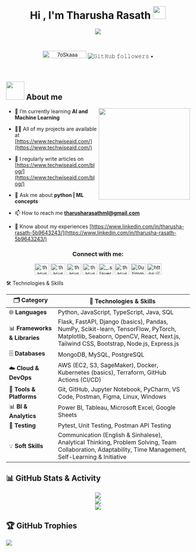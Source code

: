 <h1 align="center">Hi , I'm Tharusha Rasath <img src="https://media.giphy.com/media/hvRJCLFzcasrR4ia7z/giphy.gif" width="35"></h1>
<p align="center">
  <a href="https://github.com/DenverCoder1/readme-typing-svg"><img src="https://readme-typing-svg.herokuapp.com?font=Time+New+Roman&color=%23C8BE25&size=25&center=true&vCenter=true&width=600&height=100&lines=Machine+Learning+enthusiast;Computer+Science+Undergraduate;Competitive+Programmer;Always+learning+new+things;Blog+Writer+@techwiseaid.com"></a>
</p>

<br>

<p align="center"> 
	<img src="https://komarev.com/ghpvc/?username=Rasath16&label=Profile%20views&color=0047AB&style=plastic?" alt="7oSkaaa" height=20px, width=120px/>
  <img alt="𝙶𝚒𝚝𝙷𝚞𝚋 𝚏𝚘𝚕𝚕𝚘𝚠𝚎𝚛𝚜" src="https://img.shields.io/github/followers/Rasath16?label=Followers&style=social"> •
</p>
<br />


	
## <picture><img src = "https://github.com/7oSkaaa/7oSkaaa/blob/main/Images/about_me.gif?raw=true" width = 50px></picture> About me

<picture> <img align="right" src="https://github.com/7oSkaaa/7oSkaaa/blob/main/Images/Right_Side.gif?raw=true" width = 250px></picture>



- 🌱 I’m currently learning **AI and Machine Learning**

- 👨‍💻 All of my projects are available at [https://www.techwiseaid.com/](https://www.techwiseaid.com/)

- 📝 I regularly write articles on [https://www.techwiseaid.com/blog/](https://www.techwiseaid.com/blog/)

- 💬 Ask me about **python | ML concepts**

- 📫 How to reach me **tharusharasathml@gmail.com**

- 📄 Know about my experiences [https://www.linkedin.com/in/tharusha-rasath-5b9643243/](https://www.linkedin.com/in/tharusha-rasath-5b9643243/)


<h3 align="center">Connect with me:</h3>
<p align="center">
<a href="https://linkedin.com/in/tharusha-rasath-5b9643243" target="blank"><img align="center" src="https://raw.githubusercontent.com/rahuldkjain/github-profile-readme-generator/master/src/images/icons/Social/linked-in-alt.svg" alt="tharusha-rasath-5b9643243" height="30" width="40" /></a>
<a href="https://stackoverflow.com/users/tharusha-rasath" target="blank"><img align="center" src="https://raw.githubusercontent.com/rahuldkjain/github-profile-readme-generator/master/src/images/icons/Social/stack-overflow.svg" alt="tharusha-rasath" height="30" width="40" /></a>
<a href="https://kaggle.com/tharusharasathml" target="blank"><img align="center" src="https://raw.githubusercontent.com/rahuldkjain/github-profile-readme-generator/master/src/images/icons/Social/kaggle.svg" alt="tharusharasathml" height="30" width="40" /></a>
<a href="https://fb.com/tharusha.rasath.7" target="blank"><img align="center" src="https://raw.githubusercontent.com/rahuldkjain/github-profile-readme-generator/master/src/images/icons/Social/facebook.svg" alt="tharusha.rasath.7" height="30" width="40" /></a>
<a href="https://instagram.com/_.slayer._____" target="blank"><img align="center" src="https://raw.githubusercontent.com/rahuldkjain/github-profile-readme-generator/master/src/images/icons/Social/instagram.svg" alt="_.slayer._____" height="30" width="40" /></a>
<a href="https://www.hackerrank.com/tharusharasathml" target="blank"><img align="center" src="https://raw.githubusercontent.com/rahuldkjain/github-profile-readme-generator/master/src/images/icons/Social/hackerrank.svg" alt="tharusharasathml" height="30" width="40" /></a>
<a href="https://www.leetcode.com/0utimm9yzt" target="blank"><img align="center" src="https://raw.githubusercontent.com/rahuldkjain/github-profile-readme-generator/master/src/images/icons/Social/leet-code.svg" alt="0utimm9yzt" height="30" width="40" /></a>
<a href="/https://www.techwiseaid.com/blog/" target="blank"><img align="center" src="https://raw.githubusercontent.com/rahuldkjain/github-profile-readme-generator/master/src/images/icons/Social/rss.svg" alt="https://www.techwiseaid.com/blog/" height="30" width="40" /></a>
</p>


🛠️ Technologies & Skills

| 🗂️ Category                  | 🚀 Technologies & Skills                                                                                                                                                                  |
| ----------------------------- | ----------------------------------------------------------------------------------------------------------------------------------------------------------------------------------------- |
| 🌐 **Languages**              | Python, JavaScript, TypeScript, Java, SQL                                                                                                                                                 |
| 📊 **Frameworks & Libraries** | Flask, FastAPI, Django (basics), Pandas, NumPy, Scikit-learn, TensorFlow, PyTorch, Matplotlib, Seaborn, OpenCV, React, Next.js, Tailwind CSS, Bootstrap, Node.js, Express.js |
| 🗄️ **Databases**             | MongoDB, MySQL, PostgreSQL                                                                                                                                                                |
| ☁️ **Cloud & DevOps**         | AWS (EC2, S3, SageMaker), Docker, Kubernetes (basics), Terraform, GitHub Actions (CI/CD)                                                                                                  |
| 🧰 **Tools & Platforms**      | Git, GitHub, Jupyter Notebook, PyCharm, VS Code, Postman, Figma, Linux, Windows                                                                                                           |
| 📊 **BI & Analytics**         | Power BI, Tableau, Microsoft Excel, Google Sheets                                                                                                                                         |
| 🧪 **Testing**                | Pytest, Unit Testing, Postman API Testing                                                                                                                                                 |
| 💡 **Soft Skills**            | Communication (English & Sinhalese), Analytical Thinking, Problem Solving, Team Collaboration, Adaptability, Time Management, Self-Learning & Initiative                                  |




## 📊 GitHub Stats & Activity

<div align="center">

![](https://github-readme-stats.vercel.app/api?username=Rasath16&theme=algolia&hide_border=false&include_all_commits=true&count_private=true)<br/>
![](https://nirzak-streak-stats.vercel.app/?user=Rasath16&theme=algolia&hide_border=false)<br/>
![](https://github-readme-stats.vercel.app/api/top-langs/?username=Rasath16&theme=algolia&hide_border=false&include_all_commits=true&count_private=true&layout=compact)

</div>


## 🏆 GitHub Trophies
![](https://github-profile-trophy.vercel.app/?username=Rasath16&theme=radical&no-frame=false&no-bg=true&margin-w=4)



